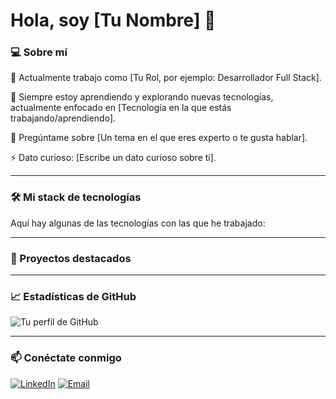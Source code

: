 # Hola, soy [Tu Nombre] 👋

### 💻 Sobre mí

🔭 Actualmente trabajo como [Tu Rol, por ejemplo: Desarrollador Full Stack].

🌱 Siempre estoy aprendiendo y explorando nuevas tecnologías, actualmente enfocado en [Tecnología en la que estás trabajando/aprendiendo].

💬 Pregúntame sobre [Un tema en el que eres experto o te gusta hablar].

⚡ Dato curioso: [Escribe un dato curioso sobre ti].


---

### 🛠️ Mi stack de tecnologías

Aquí hay algunas de las tecnologías con las que he trabajado:



---

### 🚀 Proyectos destacados

---

### 📈 Estadísticas de GitHub

![Tu perfil de GitHub](https://github-readme-stats.vercel.app/api?username=[tu-usuario]&show_icons=true&theme=vue)

---

### 📫 Conéctate conmigo

[![LinkedIn](https://img.shields.io/badge/LinkedIn-0A66C2?style=for-the-badge&logo=linkedin&logoColor=white)](https://www.linkedin.com/in/[tu-usuario-linkedin]/)
[![Email](https://img.shields.io/badge/Gmail-D14836?style=for-the-badge&logo=gmail&logoColor=white)](mailto:bermudeztomas06@gmail.com)
